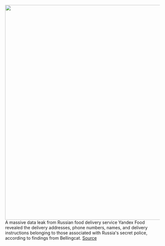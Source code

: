 <img src='https://cdn.vox-cdn.com/thumbor/CggieCTqEKAvqJImIOQjYYVcGXI=/0x0:2835x1890/1200x800/filters:focal(1192x719:1644x1171)/cdn.vox-cdn.com/uploads/chorus_image/image/70705184/1205021532.0.jpg' width='700px' /><br/>
A massive data leak from Russian food delivery service Yandex Food revealed the delivery addresses, phone numbers, names, and delivery instructions belonging to those associated with Russia's secret police, according to findings from Bellingcat.
<a href='https://www.theverge.com/2022/4/3/23008658/data-leak-russian-delivery-app-dining-habits-secret-police-yandex-food'> Source <a/>